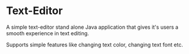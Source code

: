 # Text-Editor

A simple text-editor stand alone Java application that gives it's users a smooth experience in text editing.

Supports simple features like changing text color, changing text font etc. 
